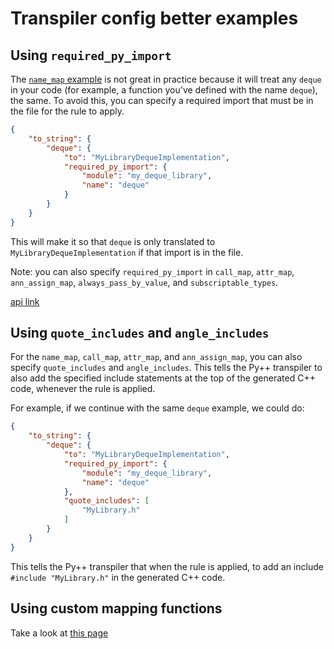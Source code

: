 # Transpiler config better examples


## Using `required_py_import`

The [`name_map` example](examples.md#name_mapjson) is not great in practice because it will treat any `deque` in your code (for example, a function you've defined with the name `deque`), the same. To avoid this, you can specify a required import that must be in the file for the rule to apply. 

```json
{
    "to_string": {
        "deque": {
            "to": "MyLibraryDequeImplementation",
            "required_py_import": {
                "module": "my_deque_library",
                "name": "deque"
            }
        }
    }
}
```

This will make it so that `deque` is only translated to `MyLibraryDequeImplementation` if that import is in the file.

Note: you can also specify `required_py_import` in `call_map`, `attr_map`, `ann_assign_map`, `always_pass_by_value`, and `subscriptable_types`.

[api link](API.md/#required_py_import_object)

## Using `quote_includes` and `angle_includes`

For the `name_map`, `call_map`, `attr_map`, and  `ann_assign_map`, you can also specify `quote_includes` and `angle_includes`. This tells the Py++ transpiler to also add the specified include statements at the top of the generated C++ code, whenever the rule is applied. 

For example, if we continue with the same `deque` example, we could do:

```json
{
    "to_string": {
        "deque": {
            "to": "MyLibraryDequeImplementation",
            "required_py_import": {
                "module": "my_deque_library",
                "name": "deque"
            },
            "quote_includes": [
                "MyLibrary.h"
            ]
        }
    }
}
```

This tells the Py++ transpiler that when the rule is applied, to add an include `#include "MyLibrary.h"` in the generated C++ code. 

## Using custom mapping functions

Take a look at [this page](mapping_functions.md)
